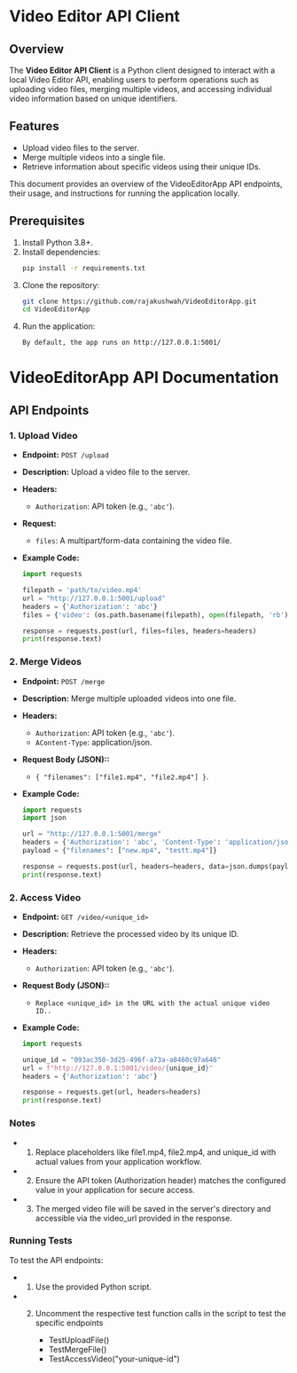 # Video Editor API Client

## Overview

The **Video Editor API Client** is a Python client designed to interact with a local Video Editor API, enabling users to perform operations such as uploading video files, merging multiple videos, and accessing individual video information based on unique identifiers. 

## Features

- Upload video files to the server.
- Merge multiple videos into a single file.
- Retrieve information about specific videos using their unique IDs.


This document provides an overview of the VideoEditorApp API endpoints, their usage, and instructions for running the application locally.


## Prerequisites

1. Install Python 3.8+.
2. Install dependencies:
   ```bash
   pip install -r requirements.txt

3. Clone the repository:
   ```bash
   git clone https://github.com/rajakushwah/VideoEditorApp.git
   cd VideoEditorApp
   
4. Run the application:
   ```flask run
   By default, the app runs on http://127.0.0.1:5001/

# VideoEditorApp API Documentation

## API Endpoints

### 1. Upload Video

- **Endpoint:** `POST /upload`
- **Description:** Upload a video file to the server.
- **Headers:**
  - `Authorization`: API token (e.g., `'abc'`).
- **Request:**
  - `files`: A multipart/form-data containing the video file.
- **Example Code:**

  ```python
  import requests

  filepath = 'path/to/video.mp4'
  url = "http://127.0.0.1:5001/upload"
  headers = {'Authorization': 'abc'}
  files = {'video': (os.path.basename(filepath), open(filepath, 'rb'), 'video/mp4')}

  response = requests.post(url, files=files, headers=headers)
  print(response.text)

### 2. Merge Videos

- **Endpoint:** `POST /merge`
- **Description:** Merge multiple uploaded videos into one file.
- **Headers:**
  - `Authorization`: API token (e.g., `'abc'`).
  - `AContent-Type`: application/json.
- **Request Body (JSON)::**
  - `{
  "filenames": ["file1.mp4", "file2.mp4"]
}`.
- **Example Code:**

  ```python
  import requests
  import json
  
  url = "http://127.0.0.1:5001/merge"
  headers = {'Authorization': 'abc', 'Content-Type': 'application/json'}
  payload = {"filenames": ["new.mp4", "testt.mp4"]}
  
  response = requests.post(url, headers=headers, data=json.dumps(payload))
  print(response.text)


### 2. Access Video

- **Endpoint:** `GET /video/<unique_id>`
- **Description:** Retrieve the processed video by its unique ID.
- **Headers:**
  - `Authorization`: API token (e.g., `'abc'`).
- **Request Body (JSON)::**
  - `Replace <unique_id> in the URL with the actual unique video ID..`
- **Example Code:**

  ```python
  import requests
  
  unique_id = "093ac350-3d25-496f-a73a-a8460c97a646"
  url = f"http://127.0.0.1:5001/video/{unique_id}"
  headers = {'Authorization': 'abc'}
  
  response = requests.get(url, headers=headers)
  print(response.text)


### Notes
- 1. Replace placeholders like file1.mp4, file2.mp4, and unique_id with actual values from your application workflow.
- 2. Ensure the API token (Authorization header) matches the configured value in your application for secure access.
- 3. The merged video file will be saved in the server's directory and accessible via the video_url provided in the response.


### Running Tests
To test the API endpoints:
- 1. Use the provided Python script.
- 2. Uncomment the respective test function calls in the script to test the specific endpoints
 
      - TestUploadFile()
      - TestMergeFile()
      - TestAccessVideo("your-unique-id")

 



